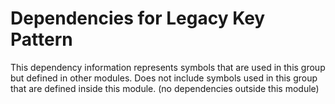 
# Dependencies for Legacy Key Pattern
This dependency information represents symbols that are used in this group but defined in other modules.  Does not include symbols used in this group that are defined inside this module.
(no dependencies outside this module)
